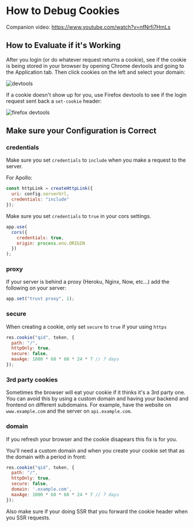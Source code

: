# How to Debug Cookies

Companion video: https://www.youtube.com/watch?v=nfNrfi7HmLs

## How to Evaluate if it's Working

After you login (or do whatever request returns a cookie), see if the cookie is being stored in your browser by opening Chrome devtools and going to the Application tab. Then click cookies on the left and select your domain:

![devtools](https://github.com/benawad/how-to-debug-cookies/raw/master/Screen%20Shot%202019-06-19%20at%206.44.47%20PM.png)

If a cookie doesn't show up for you, use Firefox devtools to see if the login request sent back a `set-cookie` header:

![firefox devtools](https://github.com/benawad/how-to-debug-cookies/raw/master/Screen%20Shot%202019-06-19%20at%207.56.43%20PM.png)

## Make sure your Configuration is Correct

### credentials

Make sure you set `credentials` to `include` when you make a request to the server.

For Apollo:

```js
const httpLink = createHttpLink({
  uri: config.serverUrl,
  credentials: "include"
});
```


Make sure you set `credentials` to `true` in your cors settings.

```js
app.use(
  cors({
    credentials: true,
    origin: process.env.ORIGIN
  })
);
```

### proxy

If your server is behind a proxy (Heroku, Nginx, Now, etc...) add the following on your server:

```js
app.set("trust proxy", 1);
```

### secure

When creating a cookie, only set `secure` to `true` if your using `https`

```js
res.cookie("qid", token, {
  path: "/",
  httpOnly: true,
  secure: false,
  maxAge: 1000 * 60 * 60 * 24 * 7 // 7 days
});
```

### 3rd party cookies

Sometimes the browser will eat your cookie if it thinks it's a 3rd party one. You can avoid this by using a custom domain and having your backend and frontend on different subdomains. For example, have the website on `www.example.com` and the server on `api.example.com`.

### domain

If you refresh your browser and the cookie disapears this fix is for you.

You'll need a custom domain and when you create your cookie set that as the domain with a period in front:

```js
res.cookie("qid", token, {
  path: "/",
  httpOnly: true,
  secure: false,
  domain: '.example.com',
  maxAge: 1000 * 60 * 60 * 24 * 7 // 7 days
});
```

Also make sure if your doing SSR that you forward the cookie header when you SSR requests.
